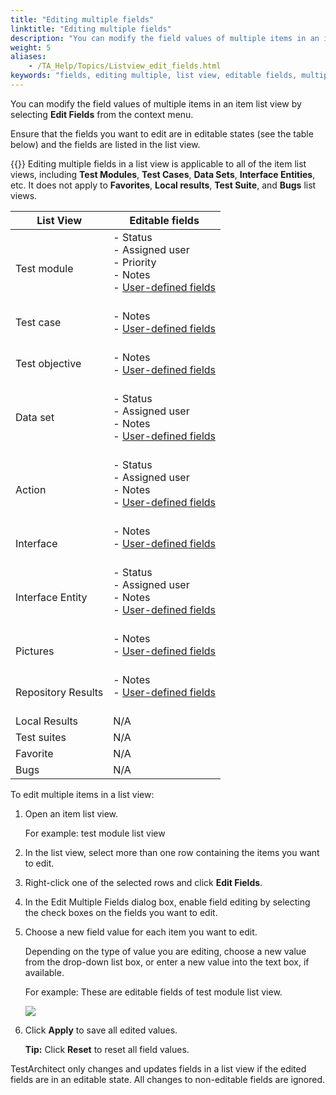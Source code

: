 ```yaml
--- 
title: "Editing multiple fields"
linktitle: "Editing multiple fields"
description: "You can modify the field values of multiple items in an item list view by selecting Edit Fields from the context menu."
weight: 5
aliases: 
    - /TA_Help/Topics/Listview_edit_fields.html
keywords: "fields, editing multiple, list view, editable fields, multiple"
---
```


You can modify the field values of multiple items in an item list view by selecting **Edit Fields** from the context menu.

Ensure that the fields you want to edit are in editable states \(see the table below\) and the fields are listed in the list view.

{{<important>}} Editing multiple fields in a list view is applicable to all of the item list views, including **Test Modules**, **Test Cases**, **Data Sets**, **Interface Entities**, etc. It does not apply to **Favorites**, **Local results**, **Test Suite**, and **Bugs** list views.

|List View|Editable fields|
|---------|---------------|
|Test module|-   Status<br>-   Assigned user<br>-   Priority<br>-   Notes<br>-   [User-defined fields](/TA_Administration/Topics/User_defined_fields.html)<br><br>|<br>
|Test case<br><br>|-   Notes<br>-   [User-defined fields](/TA_Administration/Topics/User_defined_fields.html)<br><br>|<br>
|Test objective<br><br>|-   Notes<br>-   [User-defined fields](/TA_Administration/Topics/User_defined_fields.html)<br><br>|<br>
|Data set<br><br>|-   Status<br>-   Assigned user<br>-   Notes<br>-   [User-defined fields](/TA_Administration/Topics/User_defined_fields.html)<br><br>|<br>
|Action|-   Status<br>-   Assigned user<br>-   Notes<br>-   [User-defined fields](/TA_Administration/Topics/User_defined_fields.html)<br><br>|<br>
|Interface|-   Notes<br>-   [User-defined fields](/TA_Administration/Topics/User_defined_fields.html)<br><br>|<br>
|Interface Entity|-   Status<br>-   Assigned user<br>-   Notes<br>-   [User-defined fields](/TA_Administration/Topics/User_defined_fields.html)<br><br>|<br>
|Pictures|-   Notes<br>-   [User-defined fields](/TA_Administration/Topics/User_defined_fields.html)<br><br>|<br>
|Repository Results|-   Notes<br>-   [User-defined fields](/TA_Administration/Topics/User_defined_fields.html)<br><br>|<br>
|Local Results|N/A|
|Test suites|N/A|
|Favorite|N/A|
|Bugs|N/A|

To edit multiple items in a list view:

1.  Open an item list view.

    For example: test module list view

2.  In the list view, select more than one row containing the items you want to edit.

3.  Right-click one of the selected rows and click **Edit Fields**.

4.  In the Edit Multiple Fields dialog box, enable field editing by selecting the check boxes on the fields you want to edit.

5.  Choose a new field value for each item you want to edit.

    Depending on the type of value you are editing, choose a new value from the drop-down list box, or enter a new value into the text box, if available.

    For example: These are editable fields of test module list view.

    ![](/images/TA_Help/Images/edit_multiple_fields_dlg.png)

6.  Click **Apply** to save all edited values.

    **Tip:** Click **Reset** to reset all field values.


TestArchitect only changes and updates fields in a list view if the edited fields are in an editable state. All changes to non-editable fields are ignored.




